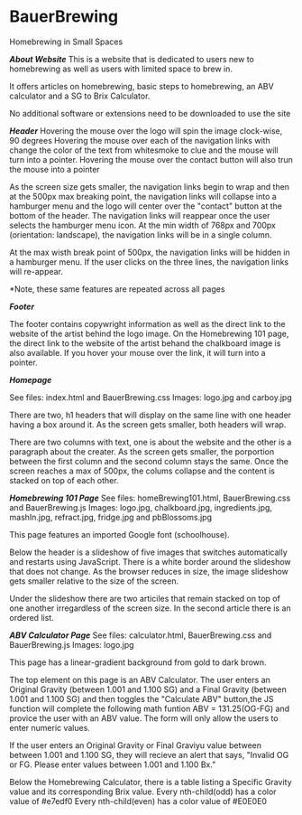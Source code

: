 # BauerBrewing
Homebrewing in Small Spaces 

***About Website***
This is a website that is dedicated to users new to homebrewing as well as users with limited space to brew in. 

It offers articles on homebrewing, basic steps to homebrewing, an ABV calculator and a SG to Brix Calculator.

No additional software or extensions need to be downloaded to use the site




***Header***
Hovering the mouse over the logo will spin the image clock-wise, 90 degrees
Hovering the mouse over each of the navigation links with change the color of the text from whitesmoke to clue and the mouse will turn into a pointer.
Hovering the mouse over the contact button will also trun the mouse into a pointer

As the screen size gets smaller, the navigation links begin to wrap and then at the 500px max breaking point, the navigation links will collapse into a hamburger menu and the logo will center over the "contact" button at the bottom of the header. The navigation links will reappear once the user selects the hamburger menu icon. At the min width of 768px and 700px (orientation: landscape), the navigation links will be in a single column.  

At the max wisth break point of 500px, the navigation links will be hidden in a hamburger menu. If the user clicks on the three lines, the navigation links 
will re-appear. 

*Note, these same features are repeated across all pages


***Footer***

  The footer contains copywright information as well as the direct link to the website of the artist behind the logo image. On the Homebrewing 101 page,
  the direct link to the website of the artist behand the chalkboard image is also available. If you hover your mouse over the link, it will turn into a pointer. 


***Homepage***

See files: index.html and BauerBrewing.css
Images: logo.jpg and carboy.jpg

There are two, h1 headers that will display on the same line with one header having a box around it. 
As the screen gets smaller, both headers will wrap. 

There are two columns with text, one is about the website and the other is a paragraph about the creater. 
As the screen gets smaller, the porportion between the first column and the second column stays the same. 
Once the screen reaches a max of 500px, the colums collapse and the content is stacked on top of each other. 


***Homebrewing 101 Page***
See files: homeBrewing101.html, BauerBrewing.css and BauerBrewing.js
Images: logo.jpg, chalkboard.jpg, ingredients.jpg, mashIn.jpg, refract.jpg, fridge.jpg and pbBlossoms.jpg

This page features an imported Google font (schoolhouse). 

Below the header is a slideshow of five images that switches automatically and restarts using JavaScript. There is a white border around the slideshow that does not
change. As the browser reduces in size, the image slideshow gets smaller relative to the size of the screen. 

Under the slideshow there are two articiles that remain stacked on top of one another irregardless of the screen size.
In the second article there is an ordered list. 



***ABV Calculator Page***
See files: calculator.html, BauerBrewing.css and BauerBrewing.js
Images: logo.jpg

This page has a linear-gradient background from gold to dark brown.

The top element on this page is an ABV Calculator. The user enters an Original Gravity (between 1.001 and 1.100 SG) and a Final Gravity (between 1.001 and 1.100 SG) and
then toggles the "Calculate ABV" button,the JS function will complete the following math funtion ABV = 131.25(OG-FG) and provice the user with an ABV value.  The form will only allow the users to enter numeric values. 

If the user enters an Original Gravity or Final Graviyu value between between 1.001 and 1.100 SG, they will recieve an alert that says, "Invalid OG or FG. Please enter values between 1.001 and 1.100 Bx." 

Below the Homebrewing Calculator, there is a table listing a Specific Gravity value and its corresponding Brix value.
Every nth-child(odd) has a color value of #e7edf0
Every nth-child(even) has a color value of #E0E0E0


